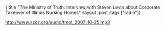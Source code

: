 {:title "The Ministry of Truth: Interview with Steven Levin about Corporate Takeover of Illinois Nursing Homes"
:layout :post
:tags  ["radio"]}

<http://www.szcz.org/audio/tmot_2007-10-25.mp3>

